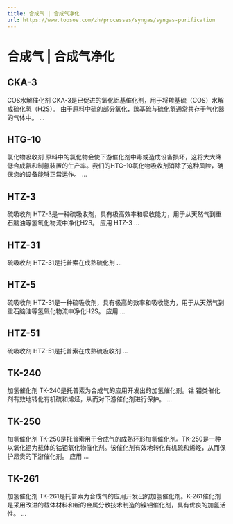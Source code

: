 ```yaml
---
title: 合成气 | 合成气净化
url: https://www.topsoe.com/zh/processes/syngas/syngas-purification
---
```


# 合成气 | 合成气净化

## CKA-3

COS水解催化剂 CKA-3是已促进的氧化铝基催化剂，用于将羰基硫（COS）水解成硫化氢（H2S）。 由于原料中硫的部分氧化，羰基硫与硫化氢通常共存于气化器的气体中。 ...

## HTG-10

氯化物吸收剂 原料中的氯化物会使下游催化剂中毒或造成设备损坏，这将大大降低合成氨和制氢装置的生产率。我们的HTG-10氯化物吸收剂消除了这种风险，确保您的设备能够正常运作。 ...

## HTZ-3

硫吸收剂 HTZ-3是一种硫吸收剂，具有极高效率和吸收能力，用于从天然气到重石脑油等氢氧化物流中净化H2S。 应用 HTZ-3 ...

## HTZ-31

硫吸收剂 HTZ-31是托普索在成熟硫化剂 ...

## HTZ-5

硫吸收剂 HTZ-31是一种硫吸收剂，具有极高的效率和吸收能力，用于从天然气到重石脑油等氢氧化物流中净化H2S。 应用 ...

## HTZ-51

硫吸收剂 HTZ-51是托普索在成熟硫吸收剂 ...

## TK-240

加氢催化剂 TK-240是托普索为合成气的应用开发出的加氢催化剂。钴 钼类催化剂有效地转化有机硫和烯烃，从而对下游催化剂进行保护。 ...

## TK-250

加氢催化剂 TK-250是托普索用于合成气的成熟环形加氢催化剂。TK-250是一种以氧化铝为载体的钴钼氧化物催化剂。该催化剂有效地转化有机硫和烯烃，从而保护昂贵的下游催化剂。 应用 ...

## TK-261

加氢催化剂 TK-261是托普索为合成气的应用开发出的加氢催化剂。K-261催化剂是采用改进的载体材料和新的金属分散技术制造的镍钼催化剂，具有优良的加氢活性。 ...